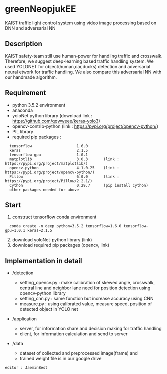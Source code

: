 # greenNeopjukEE

KAIST traffic light control system using video image processing based on DNN and adversarial NN


Description
-----------
KAIST safety-team still use human-power for handling traffic and crosswalk. Therefore, we suggest deep-learning based traffic handling system.
We used YOLONET for object(human,car,ducks) detection and adversarial neural etwork for traffic handling. We also compare this adversarial NN with our handmade algorithm.


Requirement
-----------
- python 3.5.2 environment
- anaconda
- yoloNet python library (download link : https://github.com/qqwweee/keras-yolo3)
- opencv-contrib-python (link : https://pypi.org/project/opencv-python/)
- PIL library 
- required pip packages :
```
  tensorflow                    1.6.0
  keras                         2.1.5
  tensorflow-gpu                1.0.1
  matplotlib                    3.0.3       (link : https://pypi.org/project/matplotlib/)
  opencv-python                 4.1.0.25    (link : https://pypi.org/project/opencv-python/)
  Pillow                        6.0.0       (link : https://pypi.org/project/Pillow/2.2.1/)
  Cython                        0.29.7      (pip install cython)
  other packages needed for above
```


Start
-----
1. construct tensorflow conda environment 
```
  conda create -n deep python=3.5.2 tensorflow=1.6.0 tensorflow-gpu=1.0.1 keras=2.1.5
```
2. download yoloNet-python library (link)
3. download required pip packages (opencv, link)


Implementation in detail
------------------------
- /detection
  - setting_opencv.py : make calibration of skewed angle, crosswalk, central line and neighbor lane need for position detection using opencv-python library
  - setting_cnn.py : same function but increase accuracy using CNN
  - measure.py : using calibrated value, measure speed, position of detected object in YOLO net  

- /application

  - server, for information share and decision making for traffic handling
  - client, for information calculation and send to server


- /data

  - dataset of collected and preprocessed image(frame) and 
  - trained weight file is in our google drive


```
editor : JaeminBest
